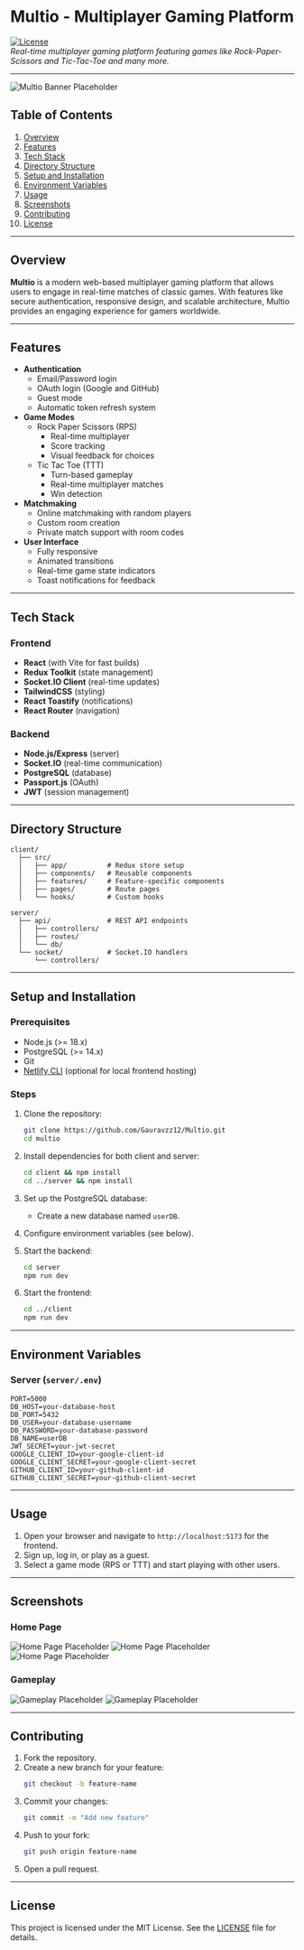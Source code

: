 
# Multio - Multiplayer Gaming Platform

[![License](https://img.shields.io/badge/license-MIT-blue.svg)](LICENSE)  
*Real-time multiplayer gaming platform featuring games like Rock-Paper-Scissors and Tic-Tac-Toe and many more.*

---

![Multio Banner Placeholder](https://socialify.git.ci/Gauravzz12/Multio/image?description=1&font=Rokkitt&language=1&name=1&owner=1&stargazers=1&theme=Dark) 

## Table of Contents

1. [Overview](#overview)
2. [Features](#features)
3. [Tech Stack](#tech-stack)
4. [Directory Structure](#directory-structure)
5. [Setup and Installation](#setup-and-installation)
6. [Environment Variables](#environment-variables)
7. [Usage](#usage)
8. [Screenshots](#screenshots)
9. [Contributing](#contributing)
10. [License](#license)

---

## Overview

**Multio** is a modern web-based multiplayer gaming platform that allows users to engage in real-time matches of classic games. With features like secure authentication, responsive design, and scalable architecture, Multio provides an engaging experience for gamers worldwide.

---

## Features

- **Authentication**
  - Email/Password login
  - OAuth login (Google and GitHub)
  - Guest mode
  - Automatic token refresh system
- **Game Modes**
  - Rock Paper Scissors (RPS)
    - Real-time multiplayer
    - Score tracking
    - Visual feedback for choices
  - Tic Tac Toe (TTT)
    - Turn-based gameplay
    - Real-time multiplayer matches
    - Win detection
- **Matchmaking**
  - Online matchmaking with random players
  - Custom room creation
  - Private match support with room codes
- **User Interface**
  - Fully responsive
  - Animated transitions
  - Real-time game state indicators
  - Toast notifications for feedback

---

## Tech Stack

### Frontend
- **React** (with Vite for fast builds)
- **Redux Toolkit** (state management)
- **Socket.IO Client** (real-time updates)
- **TailwindCSS** (styling)
- **React Toastify** (notifications)
- **React Router** (navigation)

### Backend
- **Node.js/Express** (server)
- **Socket.IO** (real-time communication)
- **PostgreSQL** (database)
- **Passport.js** (OAuth)
- **JWT** (session management)

---

## Directory Structure

```plaintext
client/
  ├── src/
  │   ├── app/          # Redux store setup
  │   ├── components/   # Reusable components
  │   ├── features/     # Feature-specific components
  │   ├── pages/        # Route pages
  │   └── hooks/        # Custom hooks

server/
  ├── api/              # REST API endpoints
  │   ├── controllers/
  │   ├── routes/
  │   └── db/
  └── socket/           # Socket.IO handlers
      └── controllers/
```

---

## Setup and Installation

### Prerequisites
- Node.js (>= 18.x)
- PostgreSQL (>= 14.x)
- Git
- [Netlify CLI](https://docs.netlify.com/cli/get-started/) (optional for local frontend hosting)

### Steps
1. Clone the repository:
   ```bash
   git clone https://github.com/Gauravzz12/Multio.git
   cd multio
   ```

2. Install dependencies for both client and server:
   ```bash
   cd client && npm install
   cd ../server && npm install
   ```

3. Set up the PostgreSQL database:
   - Create a new database named `userDB`.
4. Configure environment variables (see below).

5. Start the backend:
   ```bash
   cd server
   npm run dev
   ```

6. Start the frontend:
   ```bash
   cd ../client
   npm run dev
   ```

---

## Environment Variables

### Server (`server/.env`)
```plaintext
PORT=5000
DB_HOST=your-database-host
DB_PORT=5432
DB_USER=your-database-username
DB_PASSWORD=your-database-password
DB_NAME=userDB
JWT_SECRET=your-jwt-secret
GOOGLE_CLIENT_ID=your-google-client-id
GOOGLE_CLIENT_SECRET=your-google-client-secret
GITHUB_CLIENT_ID=your-github-client-id
GITHUB_CLIENT_SECRET=your-github-client-secret
```


---

## Usage

1. Open your browser and navigate to `http://localhost:5173` for the frontend.
2. Sign up, log in, or play as a guest.
3. Select a game mode (RPS or TTT) and start playing with other users.

---

## Screenshots

### Home Page  
![Home Page Placeholder](https://i.ibb.co/JCJHXx1/image.png) 
![Home Page Placeholder](https://i.ibb.co/0X2jNBD/image.png) 
![Home Page Placeholder](https://i.ibb.co/njcRWJS/image.png) 


### Gameplay  
![Gameplay Placeholder](https://i.ibb.co/4YDGGpm/image.png)
![Gameplay Placeholder](https://i.ibb.co/zhkthpV/image.png)

---

## Contributing

1. Fork the repository.
2. Create a new branch for your feature:
   ```bash
   git checkout -b feature-name
   ```
3. Commit your changes:
   ```bash
   git commit -m "Add new feature"
   ```
4. Push to your fork:
   ```bash
   git push origin feature-name
   ```
5. Open a pull request.

---

## License

This project is licensed under the MIT License. See the [LICENSE](LICENSE) file for details.
